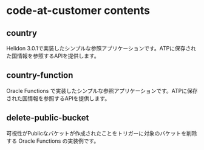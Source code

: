 # code-at-customer contents

## country

Helidon 3.0.1で実装したシンプルな参照アプリケーションです。ATPに保存された国情報を参照するAPIを提供します。

## country-function

Oracle Functions で実装したシンプルな参照アプリケーションです。ATPに保存された国情報を参照するAPIを提供します。

## delete-public-bucket

可視性がPublicなバケットが作成されたことをトリガーに対象のバケットを削除する Oracle Functions の実装例です。
